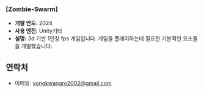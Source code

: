 ### [Zombie-Swarm]
- **개발 연도:** 2024
- **사용 엔진:** Unity기타
- **설명:** 3d 기반 1인칭 fps 게임입니다. 게임을 플레이하는데 필요한 기본적인 요소들을 개발했습니다. 

## 연락처
- 이메일: yongkwangro2002@gmail.com
